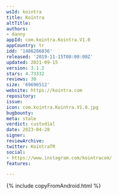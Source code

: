 ```yaml
---
wsId: kointra
title: Kointra
altTitle: 
authors:
- danny 
appId: com.kointra.Kointra.V1.0
appCountry: tr
idd: '1486286836'
released: '2019-11-15T08:00:00Z'
updated: 2021-09-15
version: 3.1.2
stars: 4.73332
reviews: 30
size: '69696512'
website: https://kointra.com
repository: 
issue: 
icon: com.kointra.Kointra.V1.0.jpg
bugbounty: 
meta: stale
verdict: custodial
date: 2023-04-28
signer: 
reviewArchive: 
twitter: KointraTR
social:
- https://www.instagram.com/kointracom/
features: 

---
```


{% include copyFromAndroid.html %}